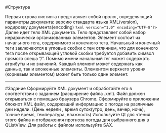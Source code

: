 #Структура

Первая строка листинга представляет собой пролог, определяющий параметры документа: версию стандарта языка XML(version), кодировку документа(encoding)
```?xml version="1.0" encoding="UTF-8"?>```
Далее идет тело XML документа. Тело представляет собой набор иерархически организованных элементов.
Элемент состоит из начального тега, содержимого и конечного тега. Начальный и конечный теги заключаются в угловые скобки с тем отличием, что для конечного тега после открывающей угловой скобки требуется добавить символ прямого слеша “/”. Помимо имени начальный тег может содержать атрибуты и их значений.
Каждый элемент может содержать как данные, так и вложенные элементы.
Элементом верхнего уровня (корневым элементом) может быть только один элемент.
___
#Задание
Сформируйте XML документ и обработайте его в соответствии с заданием (расширение файла .xml). Файл должен открываться с помощью браузера Chrome.
Сформируйте в приложении блокнот XML файл, содержащий информацию о погоде на различные дни недели. (День недели , время суток(утро, день, вечер, ночь), точное время, температура, влажность) Используйте Qt для чтения этого файла и отображения прогноза погоды для выбранного дня в QListView. Для работы с файлом используйте SAX.
